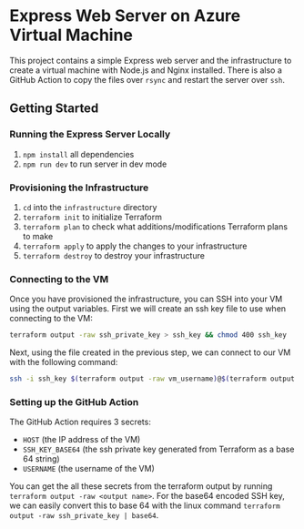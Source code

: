 # Express Web Server on Azure Virtual Machine

This project contains a simple Express web server and the infrastructure to create a virtual machine with Node.js and Nginx installed. There is also a GitHub Action to copy the files over `rsync` and restart the server over `ssh`.

## Getting Started

### Running the Express Server Locally

1. `npm install` all dependencies
2. `npm run dev` to run server in dev mode

### Provisioning the Infrastructure

1. `cd` into the `infrastructure` directory
2. `terraform init` to initialize Terraform
3. `terraform plan` to check what additions/modifications Terraform plans to make
4. `terraform apply` to apply the changes to your infrastructure
5. `terraform destroy` to destroy your infrastructure

### Connecting to the VM

Once you have provisioned the infrastructure, you can SSH into your VM using the output variables. First we will create an ssh key file to use when connecting to the VM:

```sh
terraform output -raw ssh_private_key > ssh_key && chmod 400 ssh_key
```

Next, using the file created in the previous step, we can connect to our VM with the following command:

```sh
ssh -i ssh_key $(terraform output -raw vm_username)@$(terraform output -raw vm_ip_address)
```

### Setting up the GitHub Action

The GitHub Action requires 3 secrets:

-   `HOST` (the IP address of the VM)
-   `SSH_KEY_BASE64` (the ssh private key generated from Terraform as a base 64 string)
-   `USERNAME` (the username of the VM)

You can get the all these secrets from the terraform output by running `terraform output -raw <output name>`. For the base64 encoded SSH key, we can easily convert this to base 64 with the linux command `terraform output -raw ssh_private_key | base64`.
